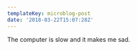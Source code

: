 ```yaml
---
templateKey: microblog-post
date: '2018-03-22T15:07:28Z'
---
```


The computer is slow and it makes me sad.

